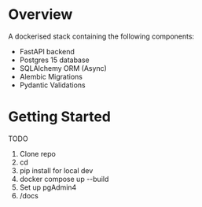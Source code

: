 # Overview

A dockerised stack containing the following components:

* FastAPI backend
* Postgres 15 database
* SQLAlchemy ORM (Async)
* Alembic Migrations
* Pydantic Validations

# Getting Started

TODO

1. Clone repo
2. cd
3. pip install for local dev
4. docker compose up --build
5. Set up pgAdmin4
6. /docs
